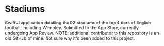 # Stadiums
SwiftUI application detailing the 92 stadiums of the top 4 tiers of English football, including Wembley. Submitted to the App Store, currently undergoing App Review.
NOTE: additional contributor to this repository is an old GitHub of mine. Not sure why it's been added to this project.

